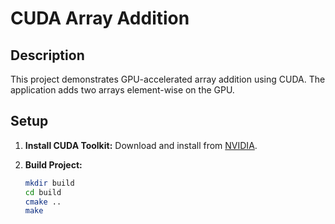 # CUDA Array Addition

## Description
This project demonstrates GPU-accelerated array addition using CUDA. The application adds two arrays element-wise on the GPU.

## Setup
1. **Install CUDA Toolkit:** Download and install from [NVIDIA](https://developer.nvidia.com/cuda-toolkit).

2. **Build Project:**
   ```bash
   mkdir build
   cd build
   cmake ..
   make
